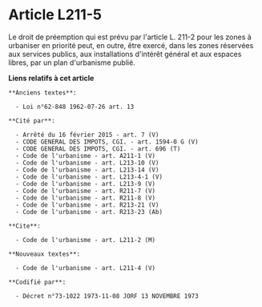 # Article L211-5

Le droit de préemption qui est prévu par l'article L. 211-2 pour les zones à urbaniser en priorité peut, en outre, être
exercé, dans les zones réservées aux services publics, aux installations d'intérêt général et aux espaces libres, par un plan
d'urbanisme publié.

**Liens relatifs à cet article**

	**Anciens textes**:

	  - Loi n°62-848 1962-07-26 art. 13

	**Cité par**:

	  - Arrêté du 16 février 2015 - art. 7 (V)
	  - CODE GENERAL DES IMPOTS, CGI. - art. 1594-0 G (V)
	  - CODE GENERAL DES IMPOTS, CGI. - art. 696 (T)
	  - Code de l'urbanisme - art. A211-1 (V)
	  - Code de l'urbanisme - art. L213-10 (V)
	  - Code de l'urbanisme - art. L213-14 (V)
	  - Code de l'urbanisme - art. L213-4-1 (V)
	  - Code de l'urbanisme - art. L213-9 (V)
	  - Code de l'urbanisme - art. R211-7 (V)
	  - Code de l'urbanisme - art. R211-8 (V)
	  - Code de l'urbanisme - art. R213-21 (V)
	  - Code de l'urbanisme - art. R213-23 (Ab)

	**Cite**:

	  - Code de l'urbanisme - art. L211-2 (M)

	**Nouveaux textes**:

	  - Code de l'urbanisme - art. L211-4 (V)

	**Codifié par**:

	  - Décret n°73-1022 1973-11-08 JORF 13 NOVEMBRE 1973
